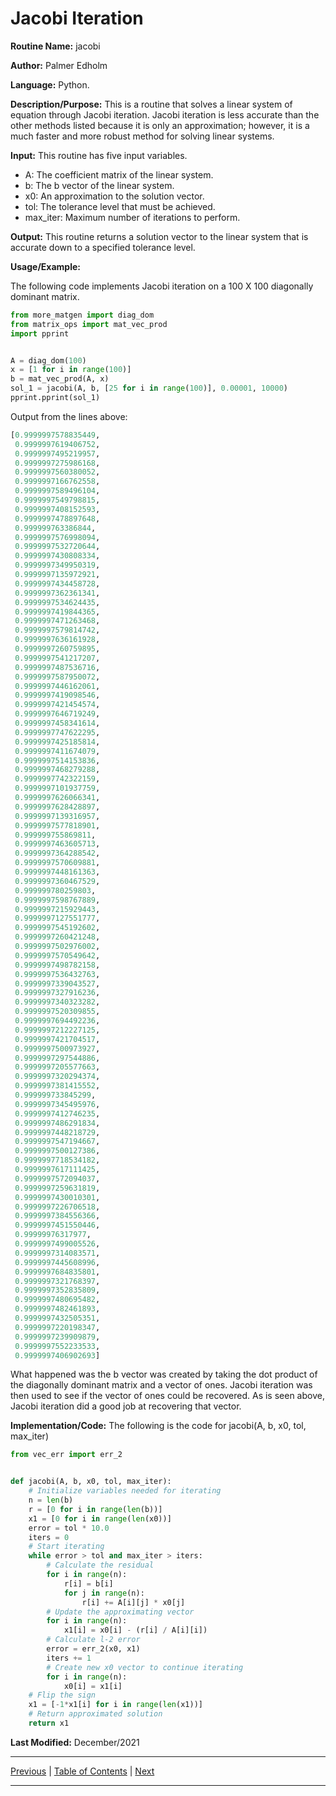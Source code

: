 # Jacobi Iteration

**Routine Name:** jacobi

**Author:** Palmer Edholm

**Language:** Python.

**Description/Purpose:** This is a routine that solves a linear system of equation through Jacobi iteration. Jacobi iteration
is less accurate than the other methods listed because it is only an approximation; however, it is a much faster and more
robust method for solving linear systems.

**Input:** This routine has five input variables.

* A: The coefficient matrix of the linear system.
* b: The b vector of the linear system.
* x0: An approximation to the solution vector.
* tol: The tolerance level that must be achieved.
* max_iter: Maximum number of iterations to perform.

**Output:** This routine returns a solution vector to the linear system that is accurate down to a specified tolerance level.

**Usage/Example:**

The following code implements Jacobi iteration on a 100 X 100 diagonally dominant matrix.
```python
from more_matgen import diag_dom
from matrix_ops import mat_vec_prod
import pprint


A = diag_dom(100)
x = [1 for i in range(100)]
b = mat_vec_prod(A, x)
sol_1 = jacobi(A, b, [25 for i in range(100)], 0.00001, 10000)
pprint.pprint(sol_1)
```
Output from the lines above:
```python
[0.9999997578835449,
 0.9999997619406752,
 0.9999997495219957,
 0.9999997275986168,
 0.9999997560380052,
 0.9999997166762558,
 0.9999997589496104,
 0.9999997549798815,
 0.9999997408152593,
 0.9999997478897648,
 0.999999763386844,
 0.9999997576998094,
 0.9999997532720644,
 0.9999997430808334,
 0.9999997349950319,
 0.9999997135972921,
 0.9999997434458728,
 0.9999997362361341,
 0.9999997534624435,
 0.9999997419844365,
 0.9999997471263468,
 0.9999997579814742,
 0.9999997636161928,
 0.9999997260759895,
 0.9999997541217207,
 0.9999997487536716,
 0.9999997587950072,
 0.9999997446162061,
 0.9999997419098546,
 0.9999997421454574,
 0.9999997646719249,
 0.9999997458341614,
 0.9999997747622295,
 0.9999997425185814,
 0.9999997411674079,
 0.9999997514153836,
 0.9999997468279288,
 0.9999997742322159,
 0.9999997101937759,
 0.9999997626066341,
 0.9999997628428897,
 0.9999997139316957,
 0.9999997577818901,
 0.999999755869811,
 0.9999997463605713,
 0.9999997364288542,
 0.9999997570609881,
 0.9999997448161363,
 0.9999997360467529,
 0.999999780259803,
 0.9999997598767889,
 0.9999997215929443,
 0.9999997127551777,
 0.9999997545192602,
 0.9999997260421248,
 0.9999997502976002,
 0.9999997570549642,
 0.9999997498782158,
 0.9999997536432763,
 0.9999997339043527,
 0.9999997327916236,
 0.9999997340323282,
 0.9999997520309855,
 0.9999997694492236,
 0.9999997212227125,
 0.9999997421704517,
 0.9999997500973927,
 0.9999997297544886,
 0.9999997205577663,
 0.9999997320294374,
 0.9999997381415552,
 0.999999733845299,
 0.9999997345495976,
 0.9999997412746235,
 0.9999997486291834,
 0.9999997448218729,
 0.9999997547194667,
 0.9999997500127386,
 0.9999997718534182,
 0.9999997617111425,
 0.9999997572094037,
 0.9999997259631819,
 0.9999997430010301,
 0.9999997226706518,
 0.9999997384556366,
 0.9999997451550446,
 0.99999976317977,
 0.9999997499005526,
 0.9999997314083571,
 0.9999997445608996,
 0.9999997684835801,
 0.9999997321768397,
 0.9999997352835809,
 0.9999997480695482,
 0.9999997482461893,
 0.9999997432505351,
 0.9999997220198347,
 0.9999997239909879,
 0.9999997552233533,
 0.9999997406902693]
```
What happened was the b vector was created by taking the dot product of the diagonally dominant matrix and a vector of ones.
Jacobi iteration was then used to see if the vector of ones could be recovered. As is seen above, Jacobi iteration did a good
job at recovering that vector.

**Implementation/Code:** The following is the code for jacobi(A, b, x0, tol, max_iter)
```python
from vec_err import err_2


def jacobi(A, b, x0, tol, max_iter):
    # Initialize variables needed for iterating
    n = len(b)
    r = [0 for i in range(len(b))]
    x1 = [0 for i in range(len(x0))]
    error = tol * 10.0
    iters = 0
    # Start iterating
    while error > tol and max_iter > iters:
        # Calculate the residual
        for i in range(n):
            r[i] = b[i]
            for j in range(n):
                r[i] += A[i][j] * x0[j]
        # Update the approximating vector
        for i in range(n):
            x1[i] = x0[i] - (r[i] / A[i][i])
        # Calculate l-2 error
        error = err_2(x0, x1)
        iters += 1
        # Create new x0 vector to continue iterating
        for i in range(n):
            x0[i] = x1[i]
    # Flip the sign
    x1 = [-1*x1[i] for i in range(len(x1))]
    # Return approximated solution
    return x1
```
**Last Modified:** December/2021

<hr>

[Previous](mat_prod.md)
| [Table of Contents](toc/manual_toc.md)
| [Next](power.md)

<hr>
